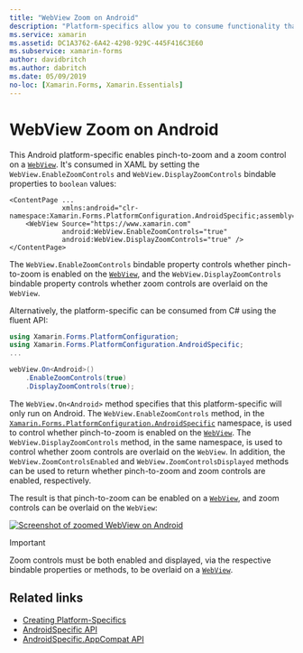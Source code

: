 ```yaml
---
title: "WebView Zoom on Android"
description: "Platform-specifics allow you to consume functionality that's only available on a specific platform, without implementing custom renderers or effects. This article explains how to consume the Android platform-specific that enables zoom on a WebView."
ms.service: xamarin
ms.assetid: DC1A3762-6A42-4298-929C-445F416C3E60
ms.subservice: xamarin-forms
author: davidbritch
ms.author: dabritch
ms.date: 05/09/2019
no-loc: [Xamarin.Forms, Xamarin.Essentials]
---
```


# WebView Zoom on Android

This Android platform-specific enables pinch-to-zoom and a zoom control on a [`WebView`](xref:Xamarin.Forms.WebView). It's consumed in XAML by setting the `WebView.EnableZoomControls` and `WebView.DisplayZoomControls` bindable properties to `boolean` values:

```xaml
<ContentPage ...
             xmlns:android="clr-namespace:Xamarin.Forms.PlatformConfiguration.AndroidSpecific;assembly=Xamarin.Forms.Core">
    <WebView Source="https://www.xamarin.com"
             android:WebView.EnableZoomControls="true"
             android:WebView.DisplayZoomControls="true" />
</ContentPage>
```

The `WebView.EnableZoomControls` bindable property controls whether pinch-to-zoom is enabled on the [`WebView`](xref:Xamarin.Forms.WebView), and the `WebView.DisplayZoomControls` bindable property controls whether zoom controls are overlaid on the `WebView`.

Alternatively, the platform-specific can be consumed from C# using the fluent API:

```csharp
using Xamarin.Forms.PlatformConfiguration;
using Xamarin.Forms.PlatformConfiguration.AndroidSpecific;
...

webView.On<Android>()
    .EnableZoomControls(true)
    .DisplayZoomControls(true);
```

The `WebView.On<Android>` method specifies that this platform-specific will only run on Android. The `WebView.EnableZoomControls` method, in the [`Xamarin.Forms.PlatformConfiguration.AndroidSpecific`](xref:Xamarin.Forms.PlatformConfiguration.AndroidSpecific) namespace, is used to control whether pinch-to-zoom is enabled on the [`WebView`](xref:Xamarin.Forms.WebView). The `WebView.DisplayZoomControls` method, in the same namespace, is used to control whether zoom controls are overlaid on the `WebView`. In addition, the `WebView.ZoomControlsEnabled` and `WebView.ZoomControlsDisplayed` methods can be used to return whether pinch-to-zoom and zoom controls are enabled, respectively.

The result is that pinch-to-zoom can be enabled on a [`WebView`](xref:Xamarin.Forms.WebView), and zoom controls can be overlaid on the `WebView`:

[![Screenshot of zoomed WebView on Android](webview-zoom-controls-images/webview-zoom.png "Zoomed WebView")](webview-zoom-controls-images/webview-zoom-large.png#lightbox "Zoomed WebView")

> [!IMPORTANT]
> Zoom controls must be both enabled and displayed, via the respective bindable properties or methods, to be overlaid on a [`WebView`](xref:Xamarin.Forms.WebView).

## Related links

- [Creating Platform-Specifics](~/xamarin-forms/platform/platform-specifics/index.md#creating-platform-specifics)
- [AndroidSpecific API](xref:Xamarin.Forms.PlatformConfiguration.AndroidSpecific)
- [AndroidSpecific.AppCompat API](xref:Xamarin.Forms.PlatformConfiguration.AndroidSpecific.AppCompat)
